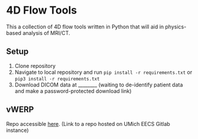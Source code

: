 # 4D Flow Tools
This a collection of 4D flow tools written in Python that will aid in physics-based analysis of MRI/CT.
## Setup
1. Clone repository
2. Navigate to local repository and run ``pip install -r requirements.txt`` or ``pip3 install -r requirements.txt``
3. Download DICOM data at ________ (waiting to de-identify patient data and make a password-protected download link)
## vWERP
Repo accessible [here](https://gitlab.eecs.umich.edu/david.marlevi/vwerp). (Link to a repo hosted on UMich EECS Gitlab instance)
